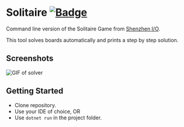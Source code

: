 # Solitaire [![Badge](https://github.com/flostellbrink/Solitaire/workflows/.NET%20Core/badge.svg)](https://github.com/flostellbrink/Solitaire/actions)

Command line version of the Solitaire Game from [Shenzhen I/O](http://www.zachtronics.com/shenzhen-io/).

This tool solves boards automatically and prints a step by step solution.

## Screenshots

![GIF of solver](Screenshots/solver.gif)

## Getting Started

 - Clone repository.
 - Use your IDE of choice, OR
 - Use `dotnet run` in the project folder.
